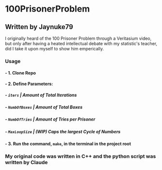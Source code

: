 # 100PrisonerProblem
## Written by Jaynuke79

I originally heard of the 100 Prisoner Problem through a Veritasium video, but only after having a heated intellectual debate with my statistic's teacher, did I take it upon myself to show him emperically.

### Usage
#### - 1. Clone Repo
#### - 2. Define Parameters: 
##### - `iters` | Amount of Total Iterations
##### - `NumbOfBoxes` | Amount of Total Boxes
##### - `NumbOfTries` | Amount of Tries per Prisoner
##### - `MaxLoopSize` | (WIP) Caps the largest Cycle of Numbers
#### - 3. Run the command, `make`, in the terminal in the project root

### My original code was written in C++ and the python script was written by Claude